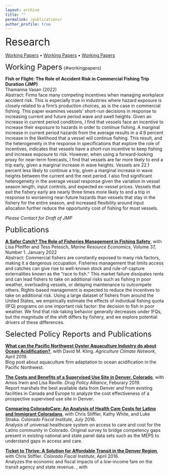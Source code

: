 ```yaml
---
layout: archive
title: ""
permalink: /publications/
author_profile: true
---
```

<font size="6">Research</font>

[Working Papers](#workingpapers) • [Working Papers](#workingpapers) • [Working Papers](#workingpapers)

<font size="5">Working Papers</font> {#workingpapers}

**Fish or Flight: The Role of Accident Risk in Commercial Fishing Trip Duration (JMP)** <br>
Thamanna Vasan (2022) <br>
Abstract: Firms face many competing incentives when managing workplace accident risk. This is especially true in industries where hazard exposure is closely related to a firm’s production choices, as is the case in commercial fishing. This paper examines vessels’ short-run decisions in response to increasing current and future period wave and swell heights. Given an increase in current period conditions, I find that vessels face an incentive to increase their exposure to hazards in order to continue fishing. A marginal increase in current period hazards from the average results in a 4.9 percent increase in the likelihood that a vessel will continue fishing. This result, and the heterogeneity in the response in specifications that explore the role of incentives, indicates that vessels have a short-run incentive to keep fishing and increase exposure to risk. However, when using a forward-looking proxy for near-term forecasts, I find that vessels are far more likely to end a trip early, given a marginal increase in wave heights. Vessels are 22.1 percent less likely to continue a trip, given a marginal increase in wave heights between the current and the next period. I also find significant heterogeneity in the average vessel response given the variation in vessel season length, input controls, and expected ex-vessel prices. Vessels that exit the fishery early are nearly three times more likely to end a trip in response to worsening near-future hazards than vessels that stay in the fishery for the entire season, and increased flexibility around input allocation further reduce the opportunity cost of fishing for most vessels. 

*Please Contact for Draft of JMP*

<font size="5">Publications</font>

<a href="https://www.journals.uchicago.edu/doi/full/10.1086/716856">**A Safer Catch? The Role of Fisheries Management in Fishing Safety**</a>, with Lisa Pfeiffer and  Tess Petesch, *Marine Resource Economics*, Volume 37, Number 1. January 2022 <br>
Abstract: Commercial fishers are constantly exposed to many risk factors, making it a dangerous occupation. Fisheries management that limits access and catches can give rise to well-known stock and rule-of-capture externalities known as the “race to fish.” This market failure dissipates rents and can lead fishers to take on additional risks such as fishing in poor weather, overloading vessels, or delaying maintenance to outcompete others. Rights-based management is expected to reduce the incentives to take on additional risk. Using a large dataset of fishers from around the United States, we empirically estimate the effects of individual fishing quota (IFQ) programs on one important risk factor: the decision to fish in poor weather. We find that risk-taking behavior generally decreases under IFQs, but the magnitude of the shift differs by fishery, and we explore potential drivers of these differences.

<font size="5">Selected Policy Reports and Publications</font>

<a href="https://www.agclimate.net/2019/04/25/what-can-the-pacific-northwest-oyster-aquaculture-industry-do-about-ocean-acidification/"> **What can the Pacific Northwest Oyster Aquaculture Industry do about Ocean Acidification?**</a>, with David M. Kling. *Agriculture Climate Network*, April 2019. <br>
Blog post about aquaculture firm adaptation to ocean acidification in the Pacific Northwest.

<a href="https://thamannavasan2.netlify.app/_pages/superviseduse.pdf">**The Costs and Benefits of a Supervised Use Site in Denver, Colorado**</a>, with Amos Irwin and Lisa Raville. *Drug Policy Alliance*, Feburary 2019. <br>
Report marshals the best available data from Denver and from existing facilities in Canada and Europe to analyze the cost effectiveness of a prospective supervised use site in Denver.

<a href="https://thamannavasan2.netlify.app/_pages/Comparing-ColoradoCare.pdf">**Comparing ColoradoCare: An Analysis of Health Care Costs for Latino and Immigrant Coloradans**</a>, with Chris Stiffler, Kathy White, and Luke Straka. *Colorado Fiscal Institute*, July 2016.<br>
Analysis of universal healthcare system on access to care and cost for the Latino community in Colorado. Original survey to bridge competency gaps present in existing national and state panel data sets such as the MEPS to understand gaps in access and care.

<a href="https://thamannavasan2.netlify.app/_pages/Ticket-to-Thrive.pdf">**Ticket to Thrive: A Solution for Affordable Transit in the Denver Region**</a>, with Chris Stiffler. *Colorado Fiscal Institute*, April 2016.<br>
Analyzes the economic and fiscal impacts of a low-income fare on the transit agency and state revenue.
<a href="">  </a>, with <br>




